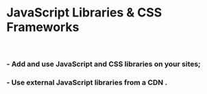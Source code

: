 # JavaScript Libraries & CSS Frameworks
<br />

### - Add and use JavaScript and CSS libraries on your sites;
### - Use external JavaScript libraries from a CDN .